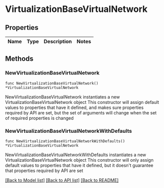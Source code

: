# VirtualizationBaseVirtualNetwork

## Properties

Name | Type | Description | Notes
------------ | ------------- | ------------- | -------------

## Methods

### NewVirtualizationBaseVirtualNetwork

`func NewVirtualizationBaseVirtualNetwork() *VirtualizationBaseVirtualNetwork`

NewVirtualizationBaseVirtualNetwork instantiates a new VirtualizationBaseVirtualNetwork object
This constructor will assign default values to properties that have it defined,
and makes sure properties required by API are set, but the set of arguments
will change when the set of required properties is changed

### NewVirtualizationBaseVirtualNetworkWithDefaults

`func NewVirtualizationBaseVirtualNetworkWithDefaults() *VirtualizationBaseVirtualNetwork`

NewVirtualizationBaseVirtualNetworkWithDefaults instantiates a new VirtualizationBaseVirtualNetwork object
This constructor will only assign default values to properties that have it defined,
but it doesn't guarantee that properties required by API are set


[[Back to Model list]](../README.md#documentation-for-models) [[Back to API list]](../README.md#documentation-for-api-endpoints) [[Back to README]](../README.md)


